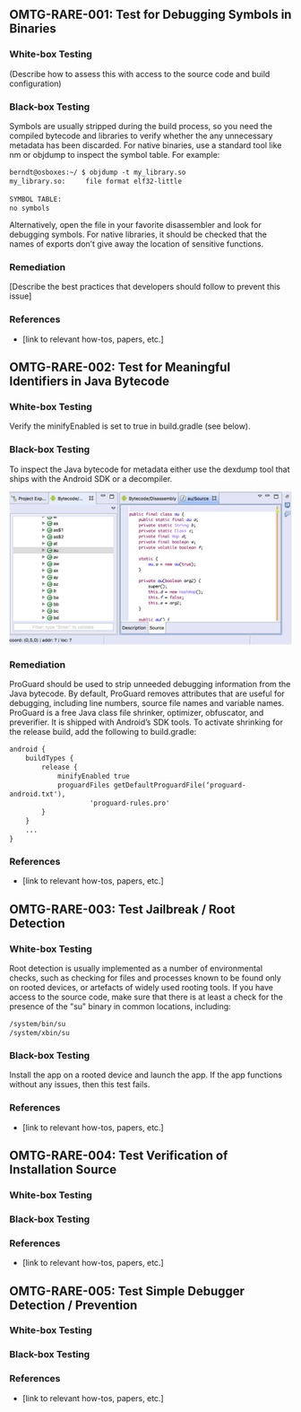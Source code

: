 ## <a name="OMTG-RARE-001"></a>OMTG-RARE-001: Test for Debugging Symbols in Binaries

### White-box Testing

(Describe how to assess this with access to the source code and build configuration)

### Black-box Testing

Symbols  are usually stripped during the build process, so you need the compiled bytecode and libraries to verify whether the any unnecessary metadata has been discarded. For native binaries, use a standard tool like nm or objdump to inspect the symbol table. For example:

~~~~ 
berndt@osboxes:~/ $ objdump -t my_library.so
my_library.so:     file format elf32-little

SYMBOL TABLE:
no symbols
~~~~ 

Alternatively, open the file in your favorite disassembler and look for debugging symbols. For native libraries, it should be checked that the names of exports don’t give away the location of sensitive functions. 

### Remediation

[Describe the best practices that developers should follow to prevent this issue]

### References

- [link to relevant how-tos, papers, etc.]

## <a name="OMTG-RARE-002"></a>OMTG-RARE-002:  Test for Meaningful Identifiers in Java Bytecode

### White-box Testing

Verify the minifyEnabled is set to true in build.gradle (see below).

### Black-box Testing

To inspect the Java bytecode for metadata either use the dexdump tool that ships with the Android SDK or a decompiler.

![ProGuard-obfuscated code](../images/proguard.jpg)

### Remediation

ProGuard should be used to strip unneeded debugging information from the Java bytecode. By default, ProGuard removes attributes that are useful for debugging, including line numbers, source file names and variable names. ProGuard is a free Java class file shrinker, optimizer, obfuscator, and preverifier. It is shipped with Android’s SDK tools. To activate shrinking for the release build, add the following to build.gradle:

~~~~ 
android {
    buildTypes {
        release {
            minifyEnabled true
            proguardFiles getDefaultProguardFile(‘proguard-android.txt'),
                    'proguard-rules.pro'
        }
    }
    ...
}
~~~~ 

### References

- [link to relevant how-tos, papers, etc.]

## <a name="OMTG-RARE-003"></a>OMTG-RARE-003: Test Jailbreak / Root Detection

### White-box Testing

Root detection is usually implemented as a number of environmental checks, such as checking for files and processes known to be found only on rooted devices, or artefacts of widely used rooting tools. If you have access to the source code, make sure that there is at least a check for the presence of the "su" binary in common locations, including:

~~~~
/system/bin/su
/system/xbin/su
~~~~

### Black-box Testing

Install the app on a rooted device and launch the app. If the app functions without any issues, then this test fails.

### References

- [link to relevant how-tos, papers, etc.]

## <a name="OMTG-RARE-004"></a>OMTG-RARE-004: Test Verification of Installation Source

### White-box Testing


### Black-box Testing


### References

- [link to relevant how-tos, papers, etc.]

## <a name="OMTG-RARE-005"></a>OMTG-RARE-005: Test Simple Debugger Detection / Prevention

### White-box Testing


### Black-box Testing


### References

- [link to relevant how-tos, papers, etc.]
